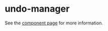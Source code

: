 undo-manager
================

See the [component page](http://addyosmani.github.io/undo-manager) for more information.
